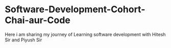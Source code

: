# Software-Development-Cohort-Chai-aur-Code
Here i am sharing my journey of Learning software development with Hitesh Sir and Piyush Sir
